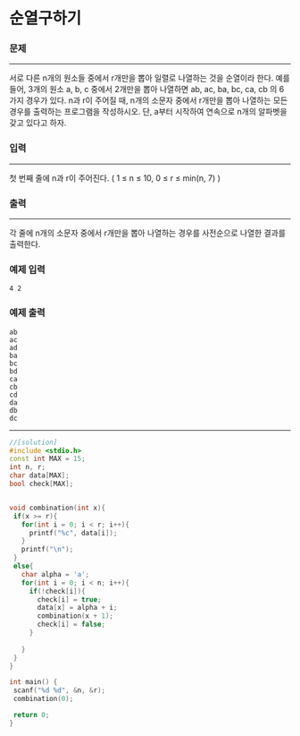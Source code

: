 # 순열구하기

### 문제

------

서로 다른 n개의 원소들 중에서 r개만을 뽑아 일렬로 나열하는 것을 순열이라 한다. 예를 들어, 3개의 원소 a, b, c 중에서 2개만을 뽑아 나열하면 ab, ac, ba, bc, ca, cb 의 6가지 경우가 있다. n과 r이 주어질 때, n개의 소문자 중에서 r개만을 뽑아 나열하는 모든 경우를 출력하는 프로그램을 작성하시오. 단, a부터 시작하여 연속으로 n개의 알파벳을 갖고 있다고 하자. 

### 입력

------

첫 번째 줄에 n과 r이 주어진다. ( 1 ≤ n ≤ 10, 0 ≤ r ≤ min(n, 7) ) 

### 출력

------

각 줄에 n개의 소문자 중에서 r개만을 뽑아 나열하는 경우를 사전순으로 나열한 결과를 출력한다.

 

### 예제 입력

```
4 2
```

### 예제 출력

```
ab 
ac
ad
ba
bc
bd
ca
cb
cd
da
db
dc
```

----

 ```c++
//[solution]
#include <stdio.h>
const int MAX = 15;
int n, r;
char data[MAX];
bool check[MAX];


void combination(int x){
  if(x >= r){
    for(int i = 0; i < r; i++){
      printf("%c", data[i]);
    }
    printf("\n");
  }
  else{
    char alpha = 'a';
    for(int i = 0; i < n; i++){
      if(!check[i]){
        check[i] = true;
        data[x] = alpha + i;
        combination(x + 1);
        check[i] = false;
      }
      
    }
  }
}

int main() {
  scanf("%d %d", &n, &r);
  combination(0);

  return 0;
}
 ```

